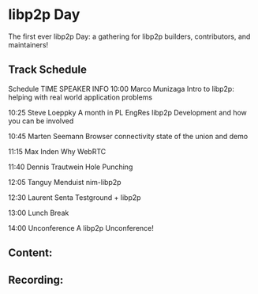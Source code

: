 
# libp2p Day

The first ever libp2p Day: a gathering for libp2p builders, contributors, and maintainers!
## Track Schedule
Schedule
TIME	SPEAKER	INFO
10:00	Marco Munizaga	Intro to libp2p: helping with real world application problems

10:25	Steve Loeppky	A month in PL EngRes libp2p Development and how you can be involved

10:45	Marten Seemann	Browser connectivity state of the union and demo

11:15	Max Inden	Why WebRTC

11:40	Dennis Trautwein	Hole Punching

12:05	Tanguy Menduist	nim-libp2p

12:30	Laurent Senta	Testground + libp2p

13:00		Lunch Break

14:00		Unconference
A libp2p Unconference!
## Content:

## Recording: